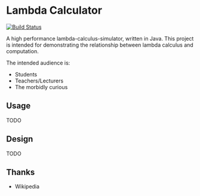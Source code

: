 Lambda Calculator
=================

[![Build Status](https://travis-ci.org/scyptnex/lambda-calculator.svg?branch=master)](https://travis-ci.org/scyptnex/lambda-calculator)

A high performance lambda-calculus-simulator, written in Java.
This project is intended for demonstrating the relationship between lambda calculus and computation.

The intended audience is:
  * Students
  * Teachers/Lecturers
  * The morbidly curious

Usage
-----

TODO

Design
------

TODO

Thanks
------

  * Wikipedia

